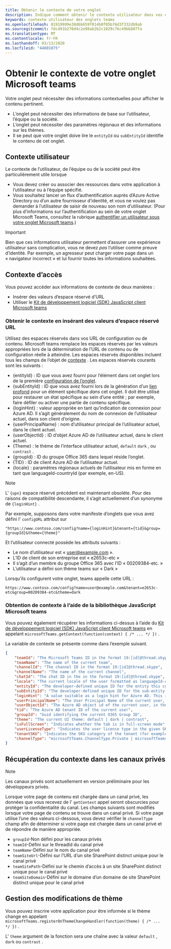 ```yaml
---
title: Obtenir le contexte de votre onglet
description: Indique comment obtenir le contexte utilisateur dans vos onglets
keywords: contexte utilisateur des onglets teams
ms.openlocfilehash: 01919999e38d6b659f014b0f05b76d3f332db9ab
ms.sourcegitcommit: fdcd91b270d4c2e98ab2b2c1029c76c49bb807fa
ms.translationtype: MT
ms.contentlocale: fr-FR
ms.lasthandoff: 03/13/2020
ms.locfileid: "44801075"
---
```

# <a name="get-context-for-your-microsoft-teams-tab"></a>Obtenir le contexte de votre onglet Microsoft teams

Votre onglet peut nécessiter des informations contextuelles pour afficher le contenu pertinent.

* L’onglet peut nécessiter des informations de base sur l’utilisateur, l’équipe ou la société.
* L’onglet peut nécessiter des paramètres régionaux et des informations sur les thèmes.
* Il se peut que votre onglet doive lire le `entityId` ou `subEntityId` identifie le contenu de cet onglet.

## <a name="user-context"></a>Contexte utilisateur

Le contexte de l’utilisateur, de l’équipe ou de la société peut être particulièrement utile lorsque

* Vous devez créer ou associer des ressources dans votre application à l’utilisateur ou à l’équipe spécifié.
* Vous souhaitez lancer un flux d’authentification auprès d’Azure Active Directory ou d’un autre fournisseur d’identité, et vous ne voulez pas demander à l’utilisateur de saisir de nouveau son nom d’utilisateur. (Pour plus d’informations sur l’authentification au sein de votre onglet Microsoft Teams, consultez la rubrique [authentifier un utilisateur sous votre onglet Microsoft teams](~/concepts/authentication/authentication.md).)

> [!IMPORTANT]
> Bien que ces informations utilisateur permettent d’assurer une expérience utilisateur sans complication, vous ne devez *pas* l’utiliser comme preuve d’identité. Par exemple, un agresseur peut charger votre page dans un « navigateur incorrect » et lui fournir toutes les informations souhaitées.

## <a name="accessing-context"></a>Contexte d’accès

Vous pouvez accéder aux informations de contexte de deux manières :

* Insérer des valeurs d’espace réservé d’URL
* Utiliser le [Kit de développement logiciel (SDK) JavaScript client Microsoft teams](/javascript/api/overview/msteams-client)

### <a name="getting-context-by-inserting-url-placeholder-values"></a>Obtenir le contexte en insérant des valeurs d’espace réservé URL

Utilisez des espaces réservés dans vos URL de configuration ou de contenu. Microsoft teams remplace les espaces réservés par les valeurs appropriées lors de la détermination de l’URL de contenu ou de configuration réelle à atteindre. Les espaces réservés disponibles incluent tous les champs de l’objet de [contexte](/javascript/api/@microsoft/teams-js/microsoftteams.context?view=msteams-client-js-latest) . Les espaces réservés courants sont les suivants :

* {entityId} : ID que vous avez fourni pour l’élément dans cet onglet lors de la première [configuration de l’onglet](~/tabs/how-to/create-tab-pages/configuration-page.md).
* {subEntityId} : ID que vous avez fourni lors de la génération d’un [lien profond](~/concepts/build-and-test/deep-links.md) pour un élément spécifique _dans_ cet onglet. Il doit être utilisé pour restaurer un état spécifique au sein d’une entité ; par exemple, faire défiler ou activer une partie de contenu spécifique.
* {loginHint} : valeur appropriée en tant qu’indication de connexion pour Azure AD. Il s’agit généralement du nom de connexion de l’utilisateur actuel, dans son client d’origine.
* {userPrincipalName} : nom d’utilisateur principal de l’utilisateur actuel, dans le client actuel.
* {userObjectId} : ID d’objet Azure AD de l’utilisateur actuel, dans le client actuel.
* {Theme} : le thème de l’interface utilisateur actuel, `default` `dark` , ou `contrast` .
* {groupId} : ID du groupe Office 365 dans lequel réside l’onglet.
* {TID} : ID de client Azure AD de l’utilisateur actuel.
* {locale} : paramètres régionaux actuels de l’utilisateur mis en forme en tant que languageId-countryId (par exemple, en-US).

>[!NOTE]
>L' `{upn}` espace réservé précédent est maintenant obsolète. Pour des raisons de compatibilité descendante, il s’agit actuellement d’un synonyme de `{loginHint}` .

Par exemple, supposons dans votre manifeste d’onglets que vous avez défini l' `configURL` attribut sur

`"https://www.contoso.com/config?name={loginHint}&tenant={tid}&group={groupId}&theme={theme}"`

Et l’utilisateur connecté possède les attributs suivants :

* Le nom d’utilisateur est « user@example.com ».
* L’ID de client de son entreprise est « e2653c-etc »
* Il s’agit d’un membre du groupe Office 365 avec l’ID « 00209384-etc. »
* L’utilisateur a défini son thème teams sur « Dark »

Lorsqu’ils configurent votre onglet, teams appelle cette URL :

`https://www.contoso.com/config?name=user@example.com&tenant=e2653c-etc&group=00209384-etc&theme=dark`

### <a name="getting-context-by-using-the-microsoft-teams-javascript-library"></a>Obtention de contexte à l’aide de la bibliothèque JavaScript Microsoft teams

Vous pouvez également récupérer les informations ci-dessus à l’aide du [Kit de développement logiciel (SDK) JavaScript client Microsoft teams](/javascript/api/overview/msteams-client) en appelant `microsoftTeams.getContext(function(context) { /* ... */ })` .

La variable de contexte se présente comme dans l’exemple suivant.

```json
{
    "teamId": "The Microsoft Teams ID in the format 19:[id]@thread.skype",
    "teamName": "The name of the current team",
    "channelId": "The channel ID in the format 19:[id]@thread.skype",
    "channelName": "The name of the current channel",
    "chatId": "The chat ID in the in the format 19:[id]@thread.skype",
    "locale": "The current locale of the user formatted as languageId-countryId (for example, en-us)",
    "entityId": "The developer-defined unique ID for the entity this content points to",
    "subEntityId": "The developer-defined unique ID for the sub-entity this content points to",
    "loginHint": "A value suitable as a login hint for Azure AD. This is usually the login name of the current user, in their home tenant",
    "userPrincipalName": "The User Principal Name of the current user, in the current tenant",
    "userObjectId": "The Azure AD object id of the current user, in the current tenant",
    "tid": "The Azure AD tenant ID of the current user",
    "groupId": "Guid identifying the current O365 Group ID",
    "theme": "The current UI theme: default | dark | contrast",
    "isFullScreen": "Indicates whether the tab is in full-screen mode",
    "userLicenseType": "Indicates the user licence type in the given SKU (for example, student or teacher)",
    "tenantSKU": "Indicates the SKU category of the tenant (for example, EDU)",
    "channelType": "microsoftTeams.ChannelType.Private | microsoftTeams.ChannelType.Regular"
}
```

## <a name="retrieving-context-in-private-channels"></a>Récupération du contexte dans les canaux privés

> [!Note]
> Les canaux privés sont actuellement en version préliminaire pour les développeurs privés.

Lorsque votre page de contenu est chargée dans un canal privé, les données que vous recevez de l' `getContext` appel seront obscurcies pour protéger la confidentialité du canal. Les champs suivants sont modifiés lorsque votre page de contenu se trouve dans un canal privé. Si votre page utilise l’une des valeurs ci-dessous, vous devez vérifier le `channelType` champ afin de déterminer si votre page est chargée dans un canal privé et de répondre de manière appropriée.

* `groupId`-Non défini pour les canaux privés
* `teamId`-Défini sur le threadId du canal privé
* `teamName`-Défini sur le nom du canal privé
* `teamSiteUrl`-Défini sur l’URL d’un site SharePoint distinct unique pour le canal privé
* `teamSitePath`-Défini sur le chemin d’accès à un site SharePoint distinct unique pour le canal privé
* `teamSiteDomain`-Défini sur le domaine d’un domaine de site SharePoint distinct unique pour le canal privé

## <a name="theme-change-handling"></a>Gestion des modifications de thème

Vous pouvez inscrire votre application pour être informée si le thème change en appelant `microsoftTeams.registerOnThemeChangeHandler(function(theme) { /* ... */ })` .

L' `theme` argument de la fonction sera une chaîne avec la valeur `default` , `dark` ou `contrast` .